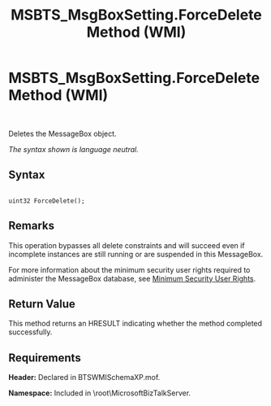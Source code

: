 ﻿---
title: MSBTS_MsgBoxSetting.ForceDelete Method (WMI)
TOCTitle: MSBTS_MsgBoxSetting.ForceDelete Method (WMI)
ms:assetid: 7399c9ff-ef94-44b7-973d-a183d63109d2
ms:mtpsurl: https://msdn.microsoft.com/en-us/library/Aa560820(v=BTS.80)
ms:contentKeyID: 51528934
ms.date: 08/30/2017
mtps_version: v=BTS.80
---

# MSBTS\_MsgBoxSetting.ForceDelete Method (WMI)

 

Deletes the MessageBox object.

*The syntax shown is language neutral.*

## Syntax

``` 
  
uint32 ForceDelete();  
```

## Remarks

This operation bypasses all delete constraints and will succeed even if incomplete instances are still running or are suspended in this MessageBox.

For more information about the minimum security user rights required to administer the MessageBox database, see [Minimum Security User Rights](https://msdn.microsoft.com/en-us/library/aa559845\(v=bts.80\)).

## Return Value

This method returns an HRESULT indicating whether the method completed successfully.

## Requirements

**Header:** Declared in BTSWMISchemaXP.mof.

**Namespace:** Included in \\root\\MicrosoftBizTalkServer.

